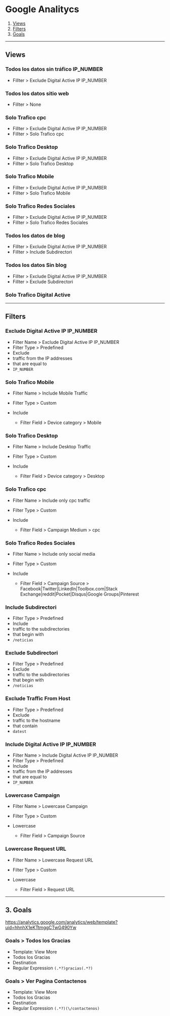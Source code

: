 # Google Analitycs

1. [Views](#Views)
2. [Filters](#Filters)
3. [Goals](#Goals)

--------------------------------------------------------------------------------

## Views

### Todos los datos sin tráfico IP_NUMBER

- Fillter > Exclude Digital Active IP IP_NUMBER

### Todos los datos sitio web

- Fillter > None

### Solo Trafico cpc

- Fillter > Exclude Digital Active IP IP_NUMBER
- Fillter > Solo Trafico cpc

### Solo Trafico Desktop

- Fillter > Exclude Digital Active IP IP_NUMBER
- Fillter > Solo Trafico Desktop

### Solo Trafico Mobile

- Fillter > Exclude Digital Active IP IP_NUMBER
- Fillter > Solo Trafico Mobile

### Solo Trafico Redes Sociales

- Fillter > Exclude Digital Active IP IP_NUMBER
- Fillter > Solo Trafico Redes Sociales

### Todos los datos de blog

- Fillter > Exclude Digital Active IP IP_NUMBER
- Fillter > Include Subdirectori

### Todos los datos Sin blog

- Fillter > Exclude Digital Active IP IP_NUMBER
- Fillter > Exclude Subdirectori

### Solo Trafico Digital Active

--------------------------------------------------------------------------------

## Filters

### Exclude Digital Active IP IP_NUMBER

- Filter Name > Exclude Digital Active IP IP_NUMBER
- Filter Type > Predefined
- Exclude
- traffic from the IP addresses
- that are equal to
- `IP_NUMBER`

### Solo Trafico Mobile

- Filter Name > Include Mobile Traffic
- Filter Type > Custom
- Include

  - Filter Field > Device category > Mobile

### Solo Trafico Desktop

- Filter Name > Include Desktop Traffic
- Filter Type > Custom
- Include

  - Filter Field > Device category > Desktop

### Solo Trafico cpc

- Filter Name > Include only cpc traffic
- Filter Type > Custom
- Include

  - Filter Field > Campaign Medium > cpc

### Solo Trafico Redes Sociales

- Filter Name > Include only social media
- Filter Type > Custom
- Include

  - Filter Field > Campaign Source > Facebook|Twitter|LinkedIn|Toolbox.com|Stack Exchange|reddit|Pocket|Disqus|Google Groups|Pinterest

### Include Subdirectori

- Filter Type > Predefined
- Include
- traffic to the subdirectories
- that begin with
- `/noticias`

### Exclude Subdirectori

- Filter Type > Predefined
- Exclude
- traffic to the subdirectories
- that begin with
- `/noticias`

### Exclude Traffic From Host

- Filter Type > Predefined
- Exclude
- traffic to the hostname
- that contain
- `datest`

### Include Digital Active IP IP_NUMBER

- Filter Name > Include Digital Active IP IP_NUMBER
- Filter Type > Predefined
- Include
- traffic from the IP addresses
- that are equal to
- `IP_NUMBER`

### Lowercase Campaign

- Filter Name > Lowercase Campaign
- Filter Type > Custom
- Lowercase

  - Filter Field > Campaign Source

### Lowercase Request URL

- Filter Name > Lowercase Request URL
- Filter Type > Custom
- Lowercase

  - Filter Field > Request URL

--------------------------------------------------------------------------------

## 3\. Goals

<https://analytics.google.com/analytics/web/template?uid=hhnhX1eKTtmggCTwG490Yw>

### Goals > **Todos los Gracias**

- Template: View More
- Todos los Gracias
- Destination
- Regular Expression `(.*?)gracias(.*?)`

### Goals > **Ver Pagina Contactenos**

- Template: View More
- Todos los Gracias
- Destination
- Regular Expression `(.*?)(\/contactenos)`
